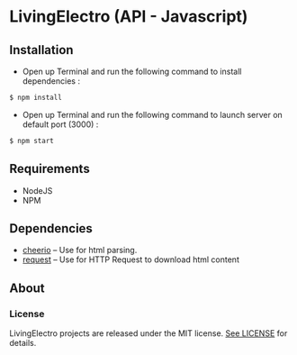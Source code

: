 # LivingElectro (API - Javascript)
## Installation

- Open up Terminal and run the following command to install dependencies :
```bash
$ npm install
```

- Open up Terminal and run the following command to launch server on default port (3000) :
```bash
$ npm start
```

## Requirements

- NodeJS
- NPM

## Dependencies

- [cheerio](https://github.com/cheeriojs/cheerio) &ndash; Use for html parsing.
- [request](https://github.com/request/request) &ndash; Use for HTTP Request to download html content

## About
### License

LivingElectro projects are released under the MIT license. [See LICENSE](https://github.com/hivinau/LivingElectro/blob/master/LICENSE) for details.
